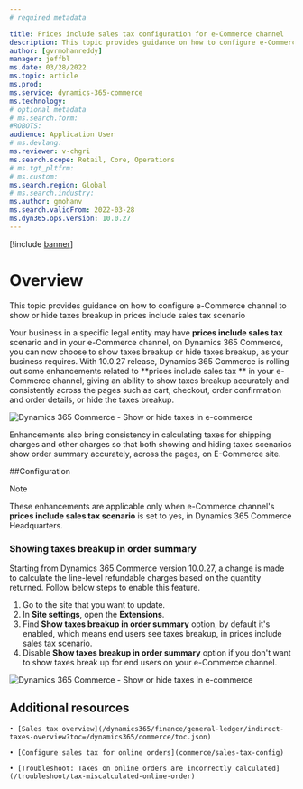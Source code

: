 ```yaml
---
# required metadata

title: Prices include sales tax configuration for e-Commerce channel
description: This topic provides guidance on how to configure e-Commerce channel to show or hide taxes breakup in prices include sales tax scenario.
author: [gvrmohanreddy]
manager: jeffbl
ms.date: 03/28/2022
ms.topic: article
ms.prod: 
ms.service: dynamics-365-commerce
ms.technology: 
# optional metadata
# ms.search.form:  
#ROBOTS: 
audience: Application User
# ms.devlang: 
ms.reviewer: v-chgri
ms.search.scope: Retail, Core, Operations
# ms.tgt_pltfrm: 
# ms.custom: 
ms.search.region: Global
# ms.search.industry: 
ms.author: gmohanv
ms.search.validFrom: 2022-03-28
ms.dyn365.ops.version: 10.0.27
---
```



[!include [banner](../../includes/banner.md)]


# Overview

This topic provides guidance on how to configure e-Commerce channel to show or hide taxes breakup in prices include sales tax scenario

Your business in a specific legal entity may have **prices include sales tax** scenario and in your e-Commerce channel, on Dynamics 365 Commerce, you can now choose to show taxes breakup or hide taxes breakup, as your business requires. With 10.0.27 release, Dynamics 365 Commerce is rolling out some enhancements related to **prices include sales tax ** in your e-Commerce channel, giving an ability to show taxes breakup accurately and consistently across the pages such as cart, checkout, order confirmation and order details, or hide the taxes breakup. 

![Dynamics 365 Commerce - Show or hide taxes in e-commerce](media/prices-include-sales-tax-e-Commerce.png)



Enhancements also bring consistency in calculating taxes for shipping charges and other charges so that both showing and hiding taxes scenarios show order summary accurately, across the pages, on E-Commerce site. 


##Configuration

> [!Note]
> These enhancements are applicable only when e-Commerce channel's **prices include sales tax scenario** is set to yes, in Dynamics 365 Commerce Headquarters. 

### Showing taxes breakup in order summary

Starting from Dynamics 365 Commerce version 10.0.27, a change is made to calculate the line-level refundable charges based on the quantity returned.  Follow below steps to enable this feature.

1. Go to the site that you want to update.
2. In **Site settings**, open the **Extensions**.
3. Find **Show taxes breakup in order summary** option, by default it's enabled, which means end users see taxes breakup, in prices include sales tax scenario. 
4. Disable  **Show taxes breakup in order summary** option if you don't want to show taxes break up for end users on your e-Commerce channel. 



![Dynamics 365 Commerce - Show or hide taxes in e-commerce](media/prices-include-sales-tax-e-Commerce-site-settings.png)



## Additional resources

	• [Sales tax overview](/dynamics365/finance/general-ledger/indirect-taxes-overview?toc=/dynamics365/commerce/toc.json)

	• [Configure sales tax for online orders](commerce/sales-tax-config)

	• [Troubleshoot: Taxes on online orders are incorrectly calculated](/troubleshoot/tax-miscalculated-online-order)



